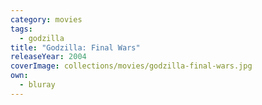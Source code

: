 ```yaml
---
category: movies
tags:
  - godzilla
title: "Godzilla: Final Wars"
releaseYear: 2004
coverImage: collections/movies/godzilla-final-wars.jpg
own:
  - bluray
---
```


